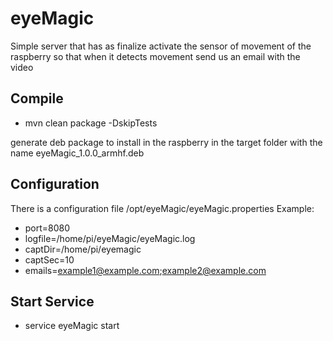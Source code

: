 # eyeMagic

Simple server that has as finalize activate the sensor of movement of the raspberry so that when it detects movement send us an email with the video

## Compile

* mvn clean package -DskipTests 

generate deb package to install in the raspberry in the target folder with the name eyeMagic_1.0.0_armhf.deb

## Configuration
There is a configuration file /opt/eyeMagic/eyeMagic.properties
Example: 
* port=8080
* logfile=/home/pi/eyeMagic/eyeMagic.log
* captDir=/home/pi/eyemagic
* captSec=10
* emails=example1@example.com;example2@example.com

## Start Service
* service eyeMagic start 
